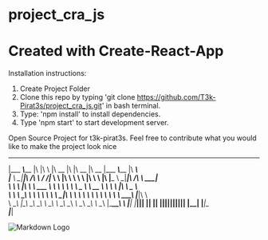 # project_cra_js

# Created with Create-React-App

Installation instructions:

1. Create Project Folder
2. Clone this repo by typing 'git clone https://github.com/T3k-Pirat3s/project_cra_js.git' in bash terminal.
3. Type: 'npm install' to install dependencies.
4. Type 'npm start' to start development server.

Open Source Project for t3k-pirat3s. Feel free to contribute
what you would like to make the project
look nice

 _________  ________  ___  __            ________  ___  ________  ________  _________  ________  ________      
|\___   ___\\_____  \|\  \|\  \         |\   __  \|\  \|\   __  \|\   __  \|\___   ___\\_____  \|\   ____\     
\|___ \  \_\|____|\ /\ \  \/  /|_       \ \  \|\  \ \  \ \  \|\  \ \  \|\  \|___ \  \_\|____|\ /\ \  \___|_    
     \ \  \      \|\  \ \   ___  \       \ \   ____\ \  \ \   _  _\ \   __  \   \ \  \      \|\  \ \_____  \   
      \ \  \    __\_\  \ \  \\ \  \       \ \  \___|\ \  \ \  \\  \\ \  \ \  \   \ \  \    __\_\  \|____|\  \  
       \ \__\  |\_______\ \__\\ \__\       \ \__\    \ \__\ \__\\ _\\ \__\ \__\   \ \__\  |\_______\____\_\  \ 
        \|__|  \|_______|\|__| \|__|        \|__|     \|__|\|__|\|__|\|__|\|__|    \|__|  \|_______|\_________\
                                                                                                   \|_________|
                                                                                                               
                                                                                                               
![Markdown Logo](https://upload.wikimedia.org/wikipedia/commons/thumb/6/6c/Pirate_Flag.svg/750px-Pirate_Flag.svg.png)
